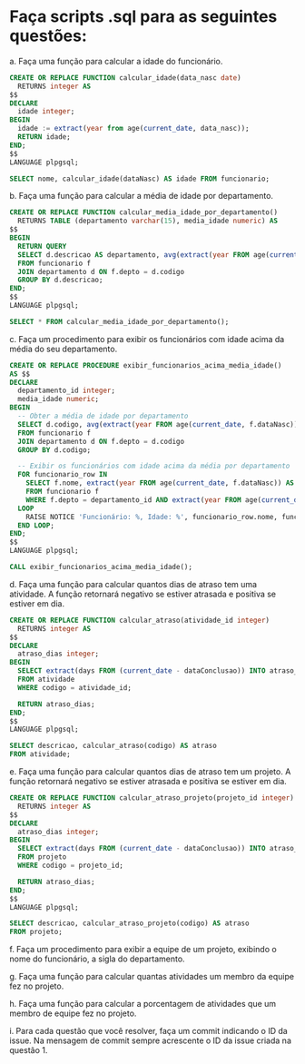 # Faça scripts .sql para as seguintes questões:
a. Faça uma função para calcular a idade do funcionário.
~~~sql
CREATE OR REPLACE FUNCTION calcular_idade(data_nasc date)
  RETURNS integer AS
$$
DECLARE
  idade integer;
BEGIN
  idade := extract(year from age(current_date, data_nasc));
  RETURN idade;
END;
$$
LANGUAGE plpgsql;
~~~
~~~sql
SELECT nome, calcular_idade(dataNasc) AS idade FROM funcionario;
~~~


b. Faça uma função para calcular a média de idade por departamento.

~~~sql
CREATE OR REPLACE FUNCTION calcular_media_idade_por_departamento()
  RETURNS TABLE (departamento varchar(15), media_idade numeric) AS
$$
BEGIN
  RETURN QUERY
  SELECT d.descricao AS departamento, avg(extract(year FROM age(current_date, f.dataNasc))) AS media_idade
  FROM funcionario f
  JOIN departamento d ON f.depto = d.codigo
  GROUP BY d.descricao;
END;
$$
LANGUAGE plpgsql;
~~~
~~~sql
SELECT * FROM calcular_media_idade_por_departamento();
~~~

c. Faça um procedimento para exibir os funcionários com idade acima da média do seu
departamento.

~~~sql
CREATE OR REPLACE PROCEDURE exibir_funcionarios_acima_media_idade()
AS $$
DECLARE
  departamento_id integer;
  media_idade numeric;
BEGIN
  -- Obter a média de idade por departamento
  SELECT d.codigo, avg(extract(year FROM age(current_date, f.dataNasc))) INTO departamento_id, media_idade
  FROM funcionario f
  JOIN departamento d ON f.depto = d.codigo
  GROUP BY d.codigo;

  -- Exibir os funcionários com idade acima da média por departamento
  FOR funcionario_row IN
    SELECT f.nome, extract(year FROM age(current_date, f.dataNasc)) AS idade
    FROM funcionario f
    WHERE f.depto = departamento_id AND extract(year FROM age(current_date, f.dataNasc)) > media_idade
  LOOP
    RAISE NOTICE 'Funcionário: %, Idade: %', funcionario_row.nome, funcionario_row.idade;
  END LOOP;
END;
$$
LANGUAGE plpgsql;
~~~

~~~sql
CALL exibir_funcionarios_acima_media_idade();
~~~

d. Faça uma função para calcular quantos dias de atraso tem uma atividade. A função retornará
negativo se estiver atrasada e positiva se estiver em dia.

~~~sql
CREATE OR REPLACE FUNCTION calcular_atraso(atividade_id integer)
  RETURNS integer AS
$$
DECLARE
  atraso_dias integer;
BEGIN
  SELECT extract(days FROM (current_date - dataConclusao)) INTO atraso_dias
  FROM atividade
  WHERE codigo = atividade_id;

  RETURN atraso_dias;
END;
$$
LANGUAGE plpgsql;
~~~

~~~sql
SELECT descricao, calcular_atraso(codigo) AS atraso
FROM atividade;
~~~

e. Faça uma função para calcular quantos dias de atraso tem um projeto. A função retornará
negativo se estiver atrasada e positiva se estiver em dia.

~~~sql
CREATE OR REPLACE FUNCTION calcular_atraso_projeto(projeto_id integer)
  RETURNS integer AS
$$
DECLARE
  atraso_dias integer;
BEGIN
  SELECT extract(days FROM (current_date - dataConclusao)) INTO atraso_dias
  FROM projeto
  WHERE codigo = projeto_id;

  RETURN atraso_dias;
END;
$$
LANGUAGE plpgsql;
~~~

~~~sql
SELECT descricao, calcular_atraso_projeto(codigo) AS atraso
FROM projeto;
~~~

f. Faça um procedimento para exibir a equipe de um projeto, exibindo o nome do funcionário, a
sigla do departamento.

g. Faça uma função para calcular quantas atividades um membro da equipe fez no projeto.

h. Faça uma função para calcular a porcentagem de atividades que um membro de equipe fez no
projeto.

i. Para cada questão que você resolver, faça um commit indicando o ID da issue. Na mensagem
de commit sempre acrescente o ID da issue criada na questão 1.